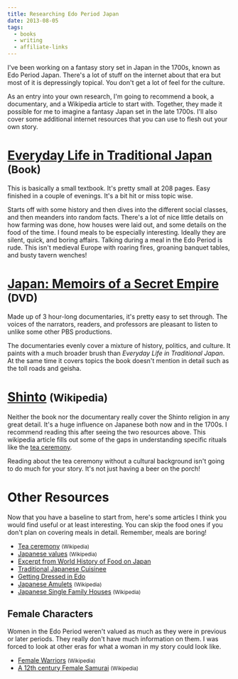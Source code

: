 ```yaml
---
title: Researching Edo Period Japan
date: 2013-08-05
tags:
  - books
  - writing
  - affiliate-links
---
```


I've been working on a fantasy story set in Japan in the 1700s, known as Edo Period Japan. 
There's a lot of stuff on the internet about that era but most of it is depressingly topical.
You don't get a lot of feel for the culture.

As an entry into your own research, I'm going to recommend a book, a documentary, and a Wikipedia article to start with.
Together, they made it possible for me to imagine a fantasy Japan set in the late 1700s. 
I'll also cover some additional internet resources that you can use to flesh out your own story.

# [Everyday Life in Traditional Japan][0] <small>(Book)</small>

This is basically a small textbook. It's pretty small at 208 pages. Easy finished in a couple of evenings. 
It's a bit hit or miss topic wise. 

Starts off with some history and then dives into the different social classes, and then meanders into random facts. 
There's a lot of nice little details on how farming was done, how houses were laid out, and some details on the food of the time. 
I found meals to be especially interesting. Ideally they are silent, quick, and boring affairs. 
Talking during a meal in the Edo Period is rude. 
This isn't medieval Europe with roaring fires, groaning banquet tables, and busty tavern wenches!

# [Japan: Memoirs of a Secret Empire][1] <small>(DVD)</small>

Made up of 3 hour-long documentaries, it's pretty easy to set through. 
The voices of the narrators, readers, and professors are pleasant to listen to unlike some other PBS productions. 

The documentaries evenly cover a mixture of history, politics, and culture. 
It paints with a much broader brush than *Everyday Life in Traditional Japan*. 
At the same time it covers topics the book doesn't mention in detail such as the toll roads and geisha.

# [Shinto](http://en.wikipedia.org/wiki/Shinto) <small>(Wikipedia)</small>

Neither the book nor the documentary really cover the Shinto religion in any great detail. 
It's a huge influence on Japanese both now and in the 1700s. 
I recommend reading this after seeing the two resources above. 
This wikipedia article fills out some of the gaps in understanding specific rituals like the [tea ceremony][2].

Reading about the tea ceremony without a cultural background isn't going to do much for your story. 
It's not just having a beer on the porch!

# Other Resources
Now that you have a baseline to start from, here's some articles I think you would find useful or at least interesting.
You can skip the food ones if you don't plan on covering meals in detail. Remember, meals are boring!

* [Tea ceremony](http://en.wikipedia.org/wiki/Japanese_tea_ceremony) <small>(Wikipedia)</small>
* [Japanese values](http://en.wikipedia.org/wiki/Japanese_values) <small>(Wikipedia)</small>
* [Excerpt from World History of Food on Japan](http://www.cambridge.org/us/books/kiple/japan.htm)
* [Traditional Japanese Cuisinee](http://www.enotes.com/traditional-japanese-cuisine-reference/traditional-japanese-cuisine)
* [Getting Dressed in Edo](http://historicalnovelists.tripod.com/kimono.htm)
* [Japanese Amulets](http://en.wikipedia.org/wiki/Omamori) <small>(Wikipedia)</small>
* [Japanese Single Family Houses](http://en.wikipedia.org/wiki/Minka) <small>(Wikipedia)</small>

## Female Characters

Women in the Edo Period weren't valued as much as they were in previous or later periods.
They really don't have much information on them. I was forced to look at other eras for what a woman in my story could look like. 

* [Female Warriors](https://en.wikipedia.org/wiki/Onna-bugeisha) <small>(Wikipedia)</small>
* [A 12th century Female Samurai](https://en.wikipedia.org/wiki/Tomoe_Gozen) <small>(Wikipedia)</small>


[0]: http://www.amazon.com/gp/product/4805310057/ref=as_li_qf_sp_asin_il_tl?ie=UTF8&camp=1789&creative=9325&creativeASIN=4805310057&linkCode=as2&tag=httpepochwcom-20 
[1]: http://www.amazon.com/gp/product/B000BITU2K/ref=as_li_qf_sp_asin_il_tl?ie=UTF8&camp=1789&creative=9325&creativeASIN=B000BITU2K&linkCode=as2&tag=httpepochwcom-20
[2]: http://en.wikipedia.org/wiki/Japanese_tea_ceremony